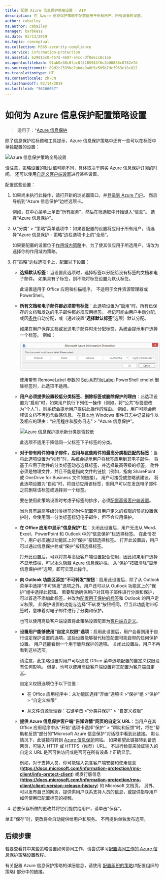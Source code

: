 ```yaml
---
title: 配置 Azure 信息保护策略设置 - AIP
description: 在 Azure 信息保护策略中配置适用于所有用户、所有设备的设置。
author: cabailey
ms.author: cabailey
manager: barbkess
ms.date: 02/13/2019
ms.topic: conceptual
ms.collection: M365-security-compliance
ms.service: information-protection
ms.assetid: 629815c0-457d-4697-a4cc-df0e6cc0c1a6
ms.openlocfilehash: 91ab0e30c0fac8f3285983f6c3b06886c0782e7d
ms.sourcegitcommit: 89d2c2595bc7abda9a8b5e505b7dcf963e18c822
ms.translationtype: HT
ms.contentlocale: zh-CN
ms.lasthandoff: 02/14/2019
ms.locfileid: "56266057"
---
```

# <a name="how-to-configure-the-policy-settings-for-azure-information-protection"></a>如何为 Azure 信息保护配置策略设置

>适用于：*[Azure 信息保护](https://azure.microsoft.com/pricing/details/information-protection)

除了信息保护栏标题和工具提示，Azure 信息保护策略中还有一些可以在标签中单独配置的设置：

![Azure 信息保护策略全局设置](./media/info-protect-policy-default-settingsv3.png)

请注意，策略设置的默认值可能不同，具体取决于购买 Azure 信息保护订阅的时间。 还可以使用[自定义客户端设置](./rms-client/client-admin-guide-customizations.md)进行某些设置。

配置这些设置：

1. 如果尚未执行此操作，请打开新的浏览器窗口，并[登录到 Azure 门户](configure-policy.md#signing-in-to-the-azure-portal)。 然后导航到“Azure 信息保护”边栏选项卡。
    
    例如，在中心菜单上单击“所有服务”，然后在筛选框中开始键入“信息”。 选择“Azure 信息保护”。

2. 从“分类” > “策略”菜单选项中：如果要配置的设置将应用于所有用户，请选择“Azure 信息保护 - 策略”边栏选项卡上的“全局”。
    
    如果要配置的设置位于[作用域内策略](configure-policy-scope.md)中，为了使其仅应用于所选用户，请改为选择你的作用域内策略。

3. 在“策略”边栏选项卡上，配置以下设置：
    
   - **选择默认标签**：当设置此选项时，选择标签以分配给没有标签的文档和电子邮件。 如果具有子标签，则不能将标签设置为默认标签。
        
        此设置适用于 Office 应用和扫描程序。 不适用于文件资源管理器或 PowerShell。
    
   - **所有文档和电子邮件都必须带有标签**：此选项设置为“启用”时，所有已保存的文档和发送的电子邮件都必须应用标签。 标记可能由用户手动分配，或因[条件](configure-policy-classification.md)自动分配，或（通过设置“**选择默认标签**”选项）默认分配。
        
       如果在用户保存文档或发送电子邮件时未分配标签，系统会提示用户选择一个标签。 例如：
        
       ![Azure 信息保护提示（如果强制实施了标记）](./media/info-protect-enforce-labelv2.png)
        
       使用带有 RemoveLabel 参数的 [Set-AIPFileLabel](/powershell/module/azureinformationprotection/set-aipfilelabel) PowerShell cmdlet 删除标签时，此选项不适用。
        
   - **用户必须提供设置较低分类标签、删除标签或删除保护的理由**：此选项设置为“启用”时，如果用户执行下列任一操作（例如，将“公共”标签更改为“个人”），则系统会提示用户提供此操作的理由。 例如，用户可能会解释该文档不再包含敏感信息。 在其本地 Windows 事件日志中记录操作以及相应的理由：“应用程序和服务日志” > “Azure 信息保护”。  
        
       ![Azure 信息保护提示新分类是否较低](./media/info-protect-lower-justification.png)
        
       此选项不适用于降低同一父标签下子标签的分类。
        
   - **对于带有附件的电子邮件，应用与这些附件的最高分类相匹配的标签**：当将此选项设置为“推荐”时，系统会提示用户将标签应用到其电子邮件。 将基于应用于附件的分类标签动态选择标签，并选择最高等级的标签。 附件必须是物理文件，并且不能是指向文件的链接（例如，指向 SharePoint 或 OneDrive for Business 文件的链接）。 用户可接受或忽略该建议。 将此选项设置为“自动”时，将自动应用该标签，但用户可以在发送电子邮件之前删除该标签或选择另一个标签。
        
        要在使用此策略设置时考虑子标签的排序，必须[配置高级客户端设置](./rms-client/client-admin-guide-customizations.md#enable-order-support-for-sublabels-on-attachments)。
        
        当为具有最高等级分类标签的附件配置包含用户定义的权限的预览设置保护时，会使用同一分类标签标记电子邮件，但不会应用保护。
    
   - **在 Office 应用中显示“信息保护”栏**：关闭此设置后，用户无法从 Word、Excel、PowerPoint 和 Outlook 中的“信息保护”栏选择标签。 在此情况下，用户必须通过功能区上的“保护”按钮选择标签。 打开此设置后，用户可以通过信息保护栏或“保护”按钮选择标签。
        
       打开此设置后，可以将其与高级客户端设置配合使用，因此如果用户选择不显示该栏，可以[永久隐藏 Azure 信息保护栏](./rms-client/client-admin-guide-customizations.md#permanently-hide-the-azure-information-protection-bar)。 从“保护”按钮清除“显示信息保护栏”选项，即可实现此操作。
    
   - **向 Outlook 功能区添加“不可转发”按钮**：启用此设置后，除了从 Outlook 菜单中选择“不可转发”选项之外，用户还可以从 Outlook 功能区上的“保护”组中选择此按钮。 若要帮助确保用户对其电子邮件进行分类和保护，可以首选不添加此标签，并改为[配置用于保护的标签](configure-policy-protection.md)和 Outlook 的用户定义权限。 此保护设置的功能与选择“不转发”按钮相同，但当此功能附带标签时，意味着对电子邮件进行了分类和保护。
    
       也可以使用高级客户端设置将此策略设置配置为[客户端自定义](./rms-client/client-admin-guide-customizations.md#hide-or-show-the-do-not-forward-button-in-outlook)。
    
   - **设置用户能够使用“自定义权限”选项**：启用此设置后，用户会看到用于自行设定保护设置的选项，这些设置能够替代标签配置可能自带的任何保护设置。 用户还能看到一个用于删除保护的选项。 关闭此设置后，用户不再看到这些选项。
        
       请注意，此策略设置对用户可以通过 Office 菜单选项配置的自定义权限没有任何影响。 但是，也可以使用高级客户端设置将其配置为[客户端自定义](./rms-client/client-admin-guide-customizations.md#make-the-custom-permissions-options-available-or-unavailable-to-users)。
        
       自定义权限选项位于以下位置：
        
       - 在 Office 应用程序中：从功能区选择“开始”选项卡 >“保护”组 >“保护” > “自定义权限”
        
       - 从文件资源管理器：右键单击 >“分类并保护” > “自定义权限”
    
   - **提供 Azure 信息保护客户端“告知详情”网页的自定义 URL**：当用户在其 Office 应用程序中从“开始”选项卡选择“保护” > “帮助和反馈”时，将在“帮助和反馈”部分的“Microsoft Azure 信息保护”对话框中看到此链接。 默认情况下，此链接将转到 [Azure 信息保护](https://www.microsoft.com/cloud-platform/azure-information-protection)网站。 如果希望此链接转到备选网页，可输入 HTTP 或 HTTPS（推荐）URL。 不进行检查来验证输入的自定义 URL 是否可供访问或是否可在所有设备上正确显示。
        
       例如，对于支持人员，你可能输入包含客户端安装和使用信息 (**https://docs.microsoft.com/information-protection/rms-client/info-protect-client**) 或发行版信息 (**https://docs.microsoft.com/information-protection/rms-client/client-version-release-history**) 的 Microsoft 文档页。 另外，可以发布自己的网页，提供供用户联系支持人员的信息，或提供指导用户如何使用已配置标签的视频。

4. 若要保存所做的更改并将它们提供给用户，请单击“保存”。

单击“保存”时，更改将会自动提供给用户和服务。 不再提供单独发布选项。

## <a name="next-steps"></a>后续步骤

若要查看其中某些策略设置如何协同工作，请尝试学习[配置协同工作的 Azure 信息保护策略设置](infoprotect-settings-tutorial.md)教程。

有关配置 Azure 信息保护策略的详细信息，请使用 [配置组织的策略](configure-policy.md#configuring-your-organizations-policy)(#配置组织的策略) 部分中的链接。

